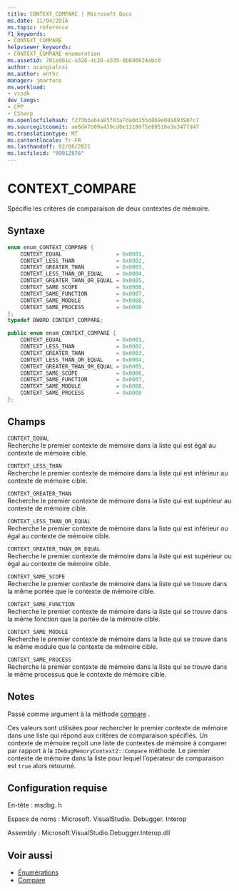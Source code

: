 ```yaml
---
title: CONTEXT_COMPARE | Microsoft Docs
ms.date: 11/04/2016
ms.topic: reference
f1_keywords:
- CONTEXT_COMPARE
helpviewer_keywords:
- CONTEXT_COMPARE enumeration
ms.assetid: 701ed61c-a320-4c20-a335-0b840024abc0
author: acangialosi
ms.author: anthc
manager: jmartens
ms.workload:
- vssdk
dev_langs:
- CPP
- CSharp
ms.openlocfilehash: f273bbab4a85f03a7da0d155d8b9e081693987c7
ms.sourcegitcommit: ae6d47b09a439cd0e13180f5e89510e3e347fd47
ms.translationtype: MT
ms.contentlocale: fr-FR
ms.lasthandoff: 02/08/2021
ms.locfileid: "99912976"
---
```

# <a name="context_compare"></a>CONTEXT_COMPARE
Spécifie les critères de comparaison de deux contextes de mémoire.

## <a name="syntax"></a>Syntaxe

```cpp
enum enum_CONTEXT_COMPARE {
    CONTEXT_EQUAL                 = 0x0001,
    CONTEXT_LESS_THAN             = 0x0002,
    CONTEXT_GREATER_THAN          = 0x0003,
    CONTEXT_LESS_THAN_OR_EQUAL    = 0x0004,
    CONTEXT_GREATER_THAN_OR_EQUAL = 0x0005,
    CONTEXT_SAME_SCOPE            = 0x0006,
    CONTEXT_SAME_FUNCTION         = 0x0007,
    CONTEXT_SAME_MODULE           = 0x0008,
    CONTEXT_SAME_PROCESS          = 0x0009
};
typedef DWORD CONTEXT_COMPARE;
```

```csharp
public enum enum_CONTEXT_COMPARE {
    CONTEXT_EQUAL                 = 0x0001,
    CONTEXT_LESS_THAN             = 0x0002,
    CONTEXT_GREATER_THAN          = 0x0003,
    CONTEXT_LESS_THAN_OR_EQUAL    = 0x0004,
    CONTEXT_GREATER_THAN_OR_EQUAL = 0x0005,
    CONTEXT_SAME_SCOPE            = 0x0006,
    CONTEXT_SAME_FUNCTION         = 0x0007,
    CONTEXT_SAME_MODULE           = 0x0008,
    CONTEXT_SAME_PROCESS          = 0x0009
};
```

## <a name="fields"></a>Champs
`CONTEXT_EQUAL`\
Recherche le premier contexte de mémoire dans la liste qui est égal au contexte de mémoire cible.

`CONTEXT_LESS_THAN`\
Recherche le premier contexte de mémoire dans la liste qui est inférieur au contexte de mémoire cible.

`CONTEXT_GREATER_THAN`\
Recherche le premier contexte de mémoire dans la liste qui est supérieur au contexte de mémoire cible.

`CONTEXT_LESS_THAN_OR_EQUAL`\
Recherche le premier contexte de mémoire dans la liste qui est inférieur ou égal au contexte de mémoire cible.

`CONTEXT_GREATER_THAN_OR_EQUAL`\
Recherche le premier contexte de mémoire dans la liste qui est supérieur ou égal au contexte de mémoire cible.

`CONTEXT_SAME_SCOPE`\
Recherche le premier contexte de mémoire dans la liste qui se trouve dans la même portée que le contexte de mémoire cible.

`CONTEXT_SAME_FUNCTION`\
Recherche le premier contexte de mémoire dans la liste qui se trouve dans la même fonction que la portée de la mémoire cible.

`CONTEXT_SAME_MODULE`\
Recherche le premier contexte de mémoire dans la liste qui se trouve dans le même module que le contexte de mémoire cible.

`CONTEXT_SAME_PROCESS`\
Recherche le premier contexte de mémoire dans la liste qui se trouve dans le même processus que le contexte de mémoire cible.

## <a name="remarks"></a>Notes
Passé comme argument à la méthode [compare](../../../extensibility/debugger/reference/idebugmemorycontext2-compare.md) .

Ces valeurs sont utilisées pour rechercher le premier contexte de mémoire dans une liste qui répond aux critères de comparaison spécifiés. Un contexte de mémoire reçoit une liste de contextes de mémoire à comparer par rapport à la `IDebugMemoryContext2::Compare` méthode. Le premier contexte de mémoire dans la liste pour lequel l’opérateur de comparaison est `true` alors retourné.

## <a name="requirements"></a>Configuration requise
En-tête : msdbg. h

Espace de noms : Microsoft. VisualStudio. Debugger. Interop

Assembly : Microsoft.VisualStudio.Debugger.Interop.dll

## <a name="see-also"></a>Voir aussi
- [Énumérations](../../../extensibility/debugger/reference/enumerations-visual-studio-debugging.md)
- [Compare](../../../extensibility/debugger/reference/idebugmemorycontext2-compare.md)
